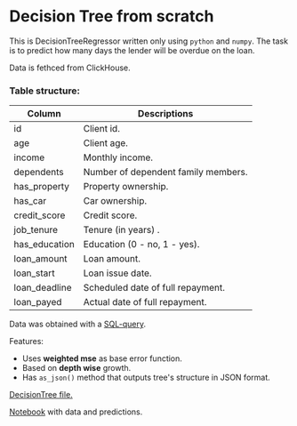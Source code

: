 # Decision Tree from scratch
This is DecisionTreeRegressor written only using `python` and `numpy`.
The task is to predict how many days the lender will be overdue on the loan.

Data is fethced from ClickHouse.
### Table structure:
| Column        | Descriptions                        |
| ------------- | ----------------------------------- |
| id            | Client id.                          |
| age           | Client age.                         |
| income        | Monthly income.                     |
| dependents    | Number of dependent family members. |
| has_property  | Property ownership.                 |
| has_car       | Car ownership.                      |
| credit_score  | Credit score.                       |
| job_tenure    | Tenure (in years)           .       |
| has_education | Education (0 - no, 1 - yes).        |
| loan_amount   | Loan amount.                        |
| loan_start    | Loan issue date.                    |
| loan_deadline | Scheduled date of full repayment.   |
| loan_payed    | Actual date of full repayment.      |


Data was obtained with a [SQL-query](query.sql).

Features:
- Uses **weighted mse** as base error function.
- Based on **depth wise** growth.
- Has `as_json()` method that outputs tree's structure in JSON format.

[DecisionTree file.](tree.py)

[Notebook](decision_tree.ipynb) with data and predictions.
